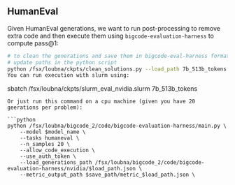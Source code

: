## HumanEval

Given HumanEval generations, we want to run post-processing to remove extra code and then execute them using `bigcode-evaluation-harness` to compute pass@1:

```bash
# to clean the generations and save them in bigcode-eval-harness format
# update paths in the python script
python /fsx/loubna/ckpts/clean_solutions.py --load_path 7b_513b_tokens.json --save_path 7b_513b_tokens.json
You can run execution with slurm using:
```
sbatch /fsx/loubna/ckpts/slurm_eval_nvidia.slurm  7b_513b_tokens
```
Or just run this command on a cpu machine (given you have 20 geerations per problem):

```python
python /fsx/loubna/bigcode_2/code/bigcode-evaluation-harness/main.py \
    --model $model_name \
    --tasks humaneval \
    --n_samples 20 \
    --allow_code_execution \
    --use_auth_token \
    --load_generations_path /fsx/loubna/bigcode_2/code/bigcode-evaluation-harness/nvidia/$load_path.json \
    --metric_output_path $save_path/metric_$load_path.json \
```